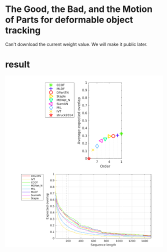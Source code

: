 # The Good, the Bad, and the Motion of Parts for deformable object tracking
Can't download the current weight value.
We will make it public later.

# result

![result](./image/result.png)

